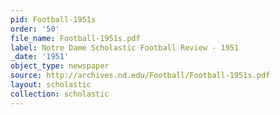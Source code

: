 ```yaml
---
pid: Football-1951s
order: '50'
file_name: Football-1951s.pdf
label: Notre Dame Scholastic Football Review - 1951
_date: '1951'
object_type: newspaper
source: http://archives.nd.edu/Football/Football-1951s.pdf
layout: scholastic
collection: scholastic
---
```

